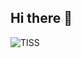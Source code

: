## Hi there 👋

![TISS](https://raw.githubusercontent.com/{username}/{username}/output/github-contribution-grid-snake-dark.svg)



